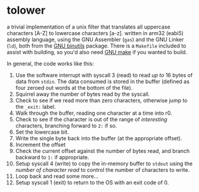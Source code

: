 # tolower

a trivial implementation of a unix filter that translates all uppercase characters [A-Z] to lowercase
characters [a-z]. written in arm32 (eabi5) assembly language, using the GNU Assembler (`gas`) and the
GNU Linker (`ld`), both from the [GNU binutils](https://www.gnu.org/software/binutils/) package. There
is a `Makefile` included to assist with building, so you'd also need
[GNU make](https://www.gnu.org/software/make/) if you wanted to build.

In general, the code works like this:

1. Use the software interrupt with syscall 3 (read) to read _up to_ 16 bytes of data from `stdin`. The data consumed is stored in the buffer (defined as four zeroed out words at the bottom of the file).
1. Squirrel away the number of bytes read by the syscall.
1. Check to see if we read more than zero characters, otherwise jump to the `_exit:` label.
1. Walk through the buffer, reading one character at a time into r0.
1. Check to see if the character is out of the range of _interesting_ characters, branching forward to `2:` if so.
1. Set the lowercase bit.
1. Write the single byte back into the buffer (at the appropriate offset).
1. Increment the offset
1. Check the current offset against the number of bytes read, and branch backward to `1:` if appropriate.
1. Setup syscall 4 (write) to copy the in-memory buffer to `stdout` using the _number of character read_ to control the number of characters to write.
1. Loop back and read some more...
1. Setup syscall 1 (exit) to return to the OS with an exit code of 0.
